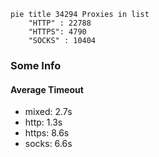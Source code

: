 
```mermaid
pie title 34294 Proxies in list
    "HTTP" : 22788
    "HTTPS": 4790
    "SOCKS" : 10404
```

### Some Info
#### Average Timeout

- mixed: 2.7s
- http: 1.3s
- https: 8.6s
- socks: 6.6s